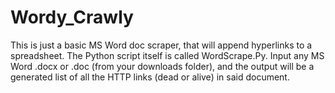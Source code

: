 # Wordy_Crawly
This is just a basic MS Word doc scraper, that will append hyperlinks to a spreadsheet. The Python script itself is called WordScrape.Py. Input any MS Word .docx or .doc (from your downloads folder), and the output will be a generated list of all the HTTP links (dead or alive) in said document.
